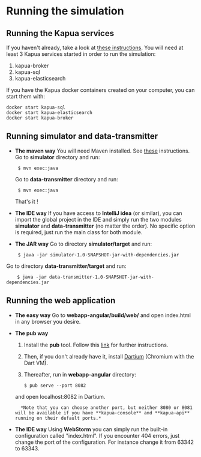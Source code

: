 
Running the simulation
=======

Running the **Kapua** services
-------
If you haven't already, take a look at [these instructions](https://github.com/eclipse/kapua/tree/develop/assembly).
You will need at least 3 Kapua services started in order to run the simulation:

 1. kapua-broker
 2. kapua-sql
 3. kapua-elasticsearch

If you have the Kapua docker containers created on your computer, you can start them with:

    docker start kapua-sql
    docker start kapua-elasticsearch
    docker start kapua-broker


Running **simulator** and **data-transmitter**
-----------

 - **The maven way**
 You will need Maven installed. See [these](https://maven.apache.org/install.html) instructions.
 Go to **simulator** directory and run:
	
	    $ mvn exec:java
	
	Go to **data-transmitter** directory and run:
	
		$ mvn exec:java
	   
	That's it !
 - **The IDE way**
  If you have access to **IntelliJ idea** (or similar), you can import the global project in the IDE and simply run the two modules **simulator** and **data-transmitter** (no matter the order). No specific option is required, just run the main class for both module.
  
 - **The JAR way**
 Go to directory **simulator/target** and run:

        $ java -jar simulator-1.0-SNAPSHOT-jar-with-dependencies.jar

 Go to directory **data-transmitter/target** and run:
 
        $ java -jar data-transmitter-1.0-SNAPSHOT-jar-with-dependencies.jar 


Running the **web application**
-------
- **The easy way**
Go to **webapp-angular/build/web/** and open index.html in any browser you desire.

- **The pub way**
 
	 1. Install the **pub** tool. Follow this [link](https://www.dartlang.org/tools/pub/installing) for further instructions.

	 2. Then, if you don't already have it, install [Dartium](https://webdev.dartlang.org/tools/dartium)  (Chromium with the Dart VM). 
	 3. Thereafter, run in **webapp-angular** directory:
 
	        $ pub serve --port 8082
	and open localhost:8082 in Dartium.
	
		*Note that you can choose another port, but neither 8080 or 8081 will be available if you have **kapua-console** and **kapua-api** running on their default ports.*

- **The IDE way**
Using **WebStorm** you can simply run the built-in configuration called "index.html".
If you encounter 404 errors, just change the port of the configuration. For instance change it from 63342 to 63343.